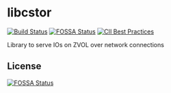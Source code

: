 # libcstor
[![Build Status](https://travis-ci.org/openebs/cstor.svg?branch=develop)](https://travis-ci.org/openebs/cstor)
[![FOSSA Status](https://app.fossa.io/api/projects/git%2Bgithub.com%2Fopenebs%2Flibcstor.svg?type=shield)](https://app.fossa.io/projects/git%2Bgithub.com%2Fopenebs%2Flibcstor?ref=badge_shield)
[![CII Best Practices](https://bestpractices.coreinfrastructure.org/projects/2765/badge)](https://bestpractices.coreinfrastructure.org/projects/2765)

Library to serve IOs on ZVOL over network connections


## License
[![FOSSA Status](https://app.fossa.io/api/projects/git%2Bgithub.com%2Fopenebs%2Flibcstor.svg?type=large)](https://app.fossa.io/projects/git%2Bgithub.com%2Fopenebs%2Flibcstor?ref=badge_large)

